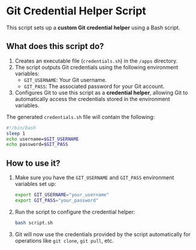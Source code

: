 # Git Credential Helper Script

This script sets up a **custom Git credential helper** using a Bash script.

## What does this script do?

1. Creates an executable file (`credentials.sh`) in the `/apps` directory.
2. The script outputs Git credentials using the following environment variables:
   - `GIT_USERNAME`: Your Git username.
   - `GIT_PASS`: The associated password for your Git account.
3. Configures Git to use this script as a **credential helper**, allowing Git to automatically access the credentials stored in the environment variables.

The generated `credentials.sh` file will contain the following:

```bash
#!/bin/bash
sleep 1
echo username=$GIT_USERNAME
echo password=$GIT_PASS
```

## How to use it?

1. Make sure you have the `GIT_USERNAME` and `GIT_PASS` environment variables set up:
   ```bash
   export GIT_USERNAME="your_username"
   export GIT_PASS="your_password"
   ```
2. Run the script to configure the credential helper:
   ```bash
   bash script.sh
   ```
3. Git will now use the credentials provided by the script automatically for operations like `git clone`, `git pull`, etc.
